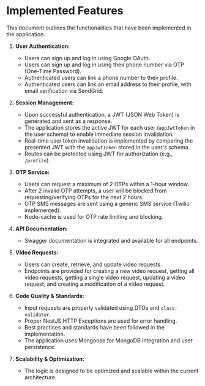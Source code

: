 # Implemented Features

This document outlines the functionalities that have been implemented in the application.

1.  **User Authentication:**
    - Users can sign up and log in using Google OAuth.
    - Users can sign up and log in using their phone number via OTP (One-Time Password).
    - Authenticated users can link a phone number to their profile.
    - Authenticated users can link an email address to their profile, with email verification via SendGrid.

2.  **Session Management:**
    - Upon successful authentication, a JWT (JSON Web Token) is generated and sent as a response.
    - The application stores the active JWT for each user (`appJwtToken` in the user schema) to enable immediate session invalidation.
    - Real-time user token invalidation is implemented by comparing the presented JWT with the `appJwtToken` stored in the user's schema.
    - Routes can be protected using JWT for authorization (e.g., `/profile`).

3.  **OTP Service:**
    - Users can request a maximum of 2 OTPs within a 1-hour window.
    - After 2 invalid OTP attempts, a user will be blocked from requesting/verifying OTPs for the next 2 hours.
    - OTP SMS messages are sent using a generic SMS service (Twilio implemented).
    - Node-cache is used for OTP rate limiting and blocking.

4.  **API Documentation:**
    - Swagger documentation is integrated and available for all endpoints.

5.  **Video Requests:**
    - Users can create, retrieve, and update video requests.
    - Endpoints are provided for creating a new video request, getting all video requests, getting a single video request, updating a video request, and creating a modification of a video request.

6.  **Code Quality & Standards:**
    - Input requests are properly validated using DTOs and `class-validator`.
    - Proper NestJS HTTP Exceptions are used for error handling.
    - Best practices and standards have been followed in the implementation.
    - The application uses Mongoose for MongoDB integration and user persistence.

7.  **Scalability & Optimization:**
    - The logic is designed to be optimized and scalable within the current architecture.
